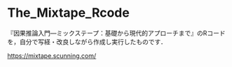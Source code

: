 # The_Mixtape_Rcode
『因果推論入門―ミックステープ：基礎から現代的アプローチまで』のRコードを，自分で写経・改良しながら作成し実行したものです．

https://mixtape.scunning.com/
